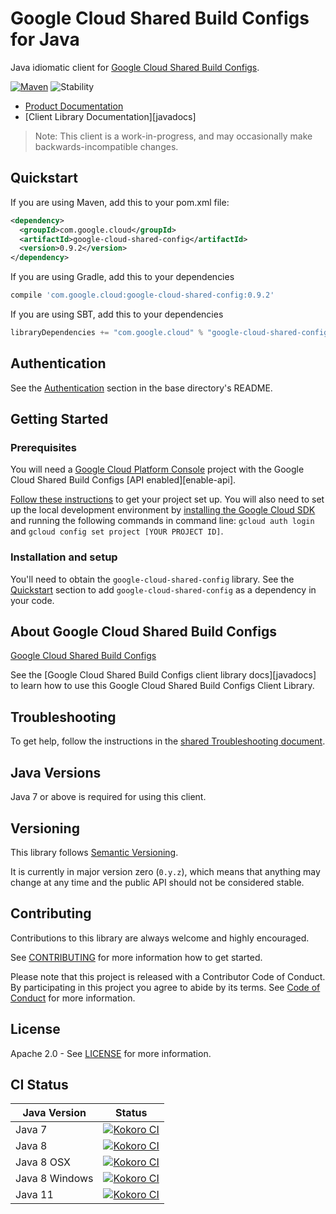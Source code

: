 # Google Cloud Shared Build Configs for Java

Java idiomatic client for [Google Cloud Shared Build Configs][product-docs].

[![Maven][maven-version-image]][maven-version-link]
![Stability][stability-image]

- [Product Documentation][product-docs]
- [Client Library Documentation][javadocs]

> Note: This client is a work-in-progress, and may occasionally
> make backwards-incompatible changes.

## Quickstart


If you are using Maven, add this to your pom.xml file:

```xml
<dependency>
  <groupId>com.google.cloud</groupId>
  <artifactId>google-cloud-shared-config</artifactId>
  <version>0.9.2</version>
</dependency>
```

If you are using Gradle, add this to your dependencies
```Groovy
compile 'com.google.cloud:google-cloud-shared-config:0.9.2'
```
If you are using SBT, add this to your dependencies
```Scala
libraryDependencies += "com.google.cloud" % "google-cloud-shared-config" % "0.9.2"
```

## Authentication

See the [Authentication][authentication] section in the base directory's README.

## Getting Started

### Prerequisites

You will need a [Google Cloud Platform Console][developer-console] project with the Google Cloud Shared Build Configs [API enabled][enable-api].

[Follow these instructions][create-project] to get your project set up. You will also need to set up the local development environment by
[installing the Google Cloud SDK][cloud-sdk] and running the following commands in command line:
`gcloud auth login` and `gcloud config set project [YOUR PROJECT ID]`.

### Installation and setup

You'll need to obtain the `google-cloud-shared-config` library.  See the [Quickstart](#quickstart) section
to add `google-cloud-shared-config` as a dependency in your code.

## About Google Cloud Shared Build Configs


[Google Cloud Shared Build Configs][product-docs] 

See the [Google Cloud Shared Build Configs client library docs][javadocs] to learn how to
use this Google Cloud Shared Build Configs Client Library.






## Troubleshooting

To get help, follow the instructions in the [shared Troubleshooting document][troubleshooting].

## Java Versions

Java 7 or above is required for using this client.

## Versioning


This library follows [Semantic Versioning](http://semver.org/).


It is currently in major version zero (``0.y.z``), which means that anything may change at any time
and the public API should not be considered stable.

## Contributing


Contributions to this library are always welcome and highly encouraged.

See [CONTRIBUTING][contributing] for more information how to get started.

Please note that this project is released with a Contributor Code of Conduct. By participating in
this project you agree to abide by its terms. See [Code of Conduct][code-of-conduct] for more
information.

## License

Apache 2.0 - See [LICENSE][license] for more information.

## CI Status

Java Version | Status
------------ | ------
Java 7 | [![Kokoro CI][kokoro-badge-image-1]][kokoro-badge-link-1]
Java 8 | [![Kokoro CI][kokoro-badge-image-2]][kokoro-badge-link-2]
Java 8 OSX | [![Kokoro CI][kokoro-badge-image-3]][kokoro-badge-link-3]
Java 8 Windows | [![Kokoro CI][kokoro-badge-image-4]][kokoro-badge-link-4]
Java 11 | [![Kokoro CI][kokoro-badge-image-5]][kokoro-badge-link-5]

[product-docs]: 
[javadocs]: 
[kokoro-badge-image-1]: http://storage.googleapis.com/cloud-devrel-public/java/badges/java-shared-config/java7.svg
[kokoro-badge-link-1]: http://storage.googleapis.com/cloud-devrel-public/java/badges/java-shared-config/java7.html
[kokoro-badge-image-2]: http://storage.googleapis.com/cloud-devrel-public/java/badges/java-shared-config/java8.svg
[kokoro-badge-link-2]: http://storage.googleapis.com/cloud-devrel-public/java/badges/java-shared-config/java8.html
[kokoro-badge-image-3]: http://storage.googleapis.com/cloud-devrel-public/java/badges/java-shared-config/java8-osx.svg
[kokoro-badge-link-3]: http://storage.googleapis.com/cloud-devrel-public/java/badges/java-shared-config/java8-osx.html
[kokoro-badge-image-4]: http://storage.googleapis.com/cloud-devrel-public/java/badges/java-shared-config/java8-win.svg
[kokoro-badge-link-4]: http://storage.googleapis.com/cloud-devrel-public/java/badges/java-shared-config/java8-win.html
[kokoro-badge-image-5]: http://storage.googleapis.com/cloud-devrel-public/java/badges/java-shared-config/java11.svg
[kokoro-badge-link-5]: http://storage.googleapis.com/cloud-devrel-public/java/badges/java-shared-config/java11.html
[stability-image]: https://img.shields.io/badge/stability-beta-yellow
[maven-version-image]: https://img.shields.io/maven-central/v/com.google.cloud/google-cloud-shared-config.svg
[maven-version-link]: https://search.maven.org/search?q=g:com.google.cloud%20AND%20a:google-cloud-shared-config&core=gav
[authentication]: https://github.com/googleapis/google-cloud-java#authentication
[developer-console]: https://console.developers.google.com/
[create-project]: https://cloud.google.com/resource-manager/docs/creating-managing-projects
[cloud-sdk]: https://cloud.google.com/sdk/
[troubleshooting]: https://github.com/googleapis/google-cloud-common/blob/master/troubleshooting/readme.md#troubleshooting
[contributing]: https://github.com/googleapis/java-shared-config/blob/master/CONTRIBUTING.md
[code-of-conduct]: https://github.com/googleapis/java-shared-config/blob/master/CODE_OF_CONDUCT.md#contributor-code-of-conduct
[license]: https://github.com/googleapis/java-shared-config/blob/master/LICENSE


[libraries-bom]: https://github.com/GoogleCloudPlatform/cloud-opensource-java/wiki/The-Google-Cloud-Platform-Libraries-BOM
[shell_img]: https://gstatic.com/cloudssh/images/open-btn.png
